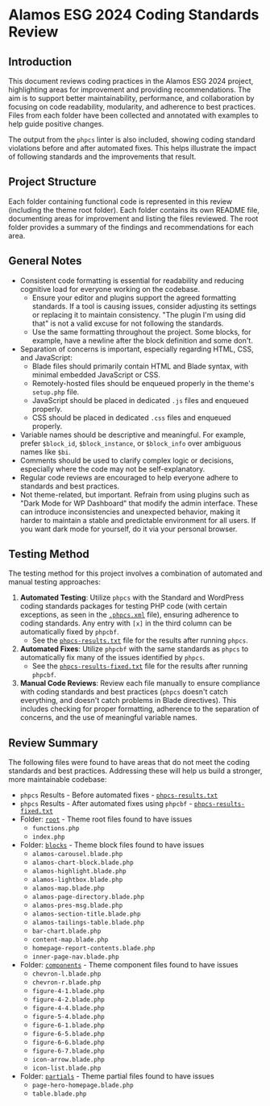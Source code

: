 # Alamos ESG 2024 Coding Standards Review

## Introduction

This document reviews coding practices in the Alamos ESG 2024 project, highlighting areas for improvement and providing recommendations. The aim is to support better maintainability, performance, and collaboration by focusing on code readability, modularity, and adherence to best practices. Files from each folder have been collected and annotated with examples to help guide positive changes.

The output from the `phpcs` linter is also included, showing coding standard violations before and after automated fixes. This helps illustrate the impact of following standards and the improvements that result.

## Project Structure

Each folder containing functional code is represented in this review (including the theme root folder). Each folder contains its own README file, documenting areas for improvement and listing the files reviewed. The root folder provides a summary of the findings and recommendations for each area.

## General Notes

- Consistent code formatting is essential for readability and reducing cognitive load for everyone working on the codebase.
  - Ensure your editor and plugins support the agreed formatting standards. If a tool is causing issues, consider adjusting its settings or replacing it to maintain consistency.  "The plugin I'm using did that" is not a valid excuse for not following the standards.
  - Use the same formatting throughout the project.  Some blocks, for example, have a newline after the block definition and some don't.
- Separation of concerns is important, especially regarding HTML, CSS, and JavaScript:
  - Blade files should primarily contain HTML and Blade syntax, with minimal embedded JavaScript or CSS.
  - Remotely-hosted files should be enqueued properly in the theme's `setup.php` file.
  - JavaScript should be placed in dedicated `.js` files and enqueued properly.
  - CSS should be placed in dedicated `.css` files and enqueued properly.
- Variable names should be descriptive and meaningful. For example, prefer `$block_id`, `$block_instance`, or `$block_info` over ambiguous names like `$bi`.
- Comments should be used to clarify complex logic or decisions, especially where the code may not be self-explanatory.
- Regular code reviews are encouraged to help everyone adhere to standards and best practices.
- Not theme-related, but important.  Refrain from using plugins such as "Dark Mode for WP Dashboard" that modify the admin interface.  These can introduce inconsistencies and unexpected behavior, making it harder to maintain a stable and predictable environment for all users.  If you want dark mode for yourself, do it via your personal browser.

## Testing Method

The testing method for this project involves a combination of automated and manual testing approaches:

1. **Automated Testing**: Utilize `phpcs` with the Standard and WordPress coding standards packages for testing PHP code (with certain exceptions, as seen in the [`.phpcs.xml`](.phpcs.xml) file), ensuring adherence to coding standards.  Any entry with `[x]` in the third column can be automatically fixed by `phpcbf`.
   - See the [`phpcs-results.txt`](phpcs-results.txt) file for the results after running `phpcs`.
2. **Automated Fixes**: Utilize `phpcbf` with the same standards as `phpcs` to automatically fix many of the issues identified by `phpcs`.
   - See the [`phpcs-results-fixed.txt`](phpcs-results-fixed.txt) file for the results after running `phpcbf`.
3. **Manual Code Reviews**: Review each file manually to ensure compliance with coding standards and best practices (`phpcs` doesn't catch everything, and doesn't catch problems in Blade directives). This includes checking for proper formatting, adherence to the separation of concerns, and the use of meaningful variable names.

## Review Summary

The following files were found to have areas that do not meet the coding standards and best practices. Addressing these will help us build a stronger, more maintainable codebase:

- `phpcs` Results - Before automated fixes - [`phpcs-results.txt`](phpcs-results.txt)
- `phpcs` Results - After automated fixes using `phpcbf` - [`phpcs-results-fixed.txt`](phpcs-results-fixed.txt)
- Folder: [`root`](root/README.md) - Theme root files found to have issues
  - `functions.php`
  - `index.php`
- Folder: [`blocks`](blocks/README.md) - Theme block files found to have issues
  - `alamos-carousel.blade.php`
  - `alamos-chart-block.blade.php`
  - `alamos-highlight.blade.php`
  - `alamos-lightbox.blade.php`
  - `alamos-map.blade.php`
  - `alamos-page-directory.blade.php`
  - `alamos-pres-msg.blade.php`
  - `alamos-section-title.blade.php`
  - `alamos-tailings-table.blade.php`
  - `bar-chart.blade.php`
  - `content-map.blade.php`
  - `homepage-report-contents.blade.php`
  - `inner-page-nav.blade.php`
- Folder: [`components`](components/README.md) - Theme component files found to have issues
  - `chevron-l.blade.php`
  - `chevron-r.blade.php`
  - `figure-4-1.blade.php`
  - `figure-4-2.blade.php`
  - `figure-4-4.blade.php`
  - `figure-5-4.blade.php`
  - `figure-6-1.blade.php`
  - `figure-6-5.blade.php`
  - `figure-6-6.blade.php`
  - `figure-6-7.blade.php`
  - `icon-arrow.blade.php`
  - `icon-list.blade.php`
- Folder: [`partials`](partials/README.md) - Theme partial files found to have issues
  - `page-hero-homepage.blade.php`
  - `table.blade.php`
